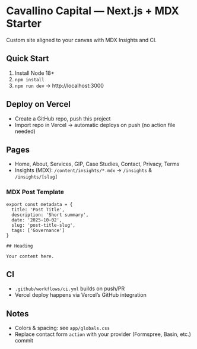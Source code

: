 # Cavallino Capital — Next.js + MDX Starter
Custom site aligned to your canvas with MDX Insights and CI.

## Quick Start
1. Install Node 18+
2. `npm install`
3. `npm run dev` → http://localhost:3000

## Deploy on Vercel
- Create a GitHub repo, push this project
- Import repo in Vercel → automatic deploys on push (no action file needed)

## Pages
- Home, About, Services, GIP, Case Studies, Contact, Privacy, Terms
- Insights (MDX): `/content/insights/*.mdx` → `/insights` & `/insights/[slug]`

### MDX Post Template
```mdx
export const metadata = {
  title: 'Post Title',
  description: 'Short summary',
  date: '2025-10-02',
  slug: 'post-title-slug',
  tags: ['Governance']
}

## Heading

Your content here.
```

## CI
- `.github/workflows/ci.yml` builds on push/PR
- Vercel deploy happens via Vercel’s GitHub integration

## Notes
- Colors & spacing: see `app/globals.css`
- Replace contact form `action` with your provider (Formspree, Basin, etc.)
commit
